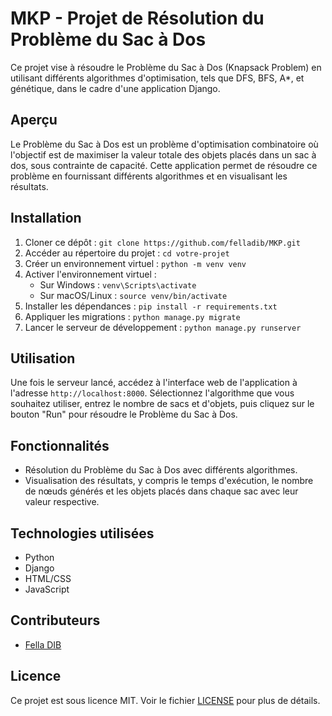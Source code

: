 # MKP - Projet de Résolution du Problème du Sac à Dos

Ce projet vise à résoudre le Problème du Sac à Dos (Knapsack Problem) en utilisant différents algorithmes d'optimisation, tels que DFS, BFS, A*, et génétique, dans le cadre d'une application Django.

## Aperçu

Le Problème du Sac à Dos est un problème d'optimisation combinatoire où l'objectif est de maximiser la valeur totale des objets placés dans un sac à dos, sous contrainte de capacité. Cette application permet de résoudre ce problème en fournissant différents algorithmes et en visualisant les résultats.

## Installation

1. Cloner ce dépôt : `git clone https://github.com/felladib/MKP.git`
2. Accéder au répertoire du projet : `cd votre-projet`
3. Créer un environnement virtuel : `python -m venv venv`
4. Activer l'environnement virtuel :
   - Sur Windows : `venv\Scripts\activate`
   - Sur macOS/Linux : `source venv/bin/activate`
5. Installer les dépendances : `pip install -r requirements.txt`
6. Appliquer les migrations : `python manage.py migrate`
7. Lancer le serveur de développement : `python manage.py runserver`

## Utilisation

Une fois le serveur lancé, accédez à l'interface web de l'application à l'adresse `http://localhost:8000`. Sélectionnez l'algorithme que vous souhaitez utiliser, entrez le nombre de sacs et d'objets, puis cliquez sur le bouton "Run" pour résoudre le Problème du Sac à Dos.

## Fonctionnalités

- Résolution du Problème du Sac à Dos avec différents algorithmes.
- Visualisation des résultats, y compris le temps d'exécution, le nombre de nœuds générés et les objets placés dans chaque sac avec leur valeur respective.

## Technologies utilisées

- Python
- Django
- HTML/CSS
- JavaScript

## Contributeurs
- [Fella DIB](github.com/felladib)


## Licence

Ce projet est sous licence MIT. Voir le fichier [LICENSE](LICENSE) pour plus de détails.

